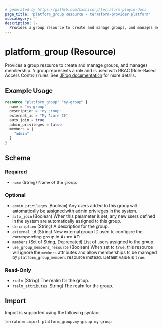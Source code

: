 ```yaml
---
# generated by https://github.com/hashicorp/terraform-plugin-docs
page_title: "platform_group Resource - terraform-provider-platform"
subcategory: ""
description: |-
  Provides a group resource to create and manage groups, and manages membership. A group represents a role and is used with RBAC (Role-Based Access Control) rules. See JFrog documentation https://jfrog.com/help/r/jfrog-platform-administration-documentation/create-and-edit-groups for more details.
---
```


# platform_group (Resource)

Provides a group resource to create and manage groups, and manages membership. A group represents a role and is used with RBAC (Role-Based Access Control) rules. See [JFrog documentation](https://jfrog.com/help/r/jfrog-platform-administration-documentation/create-and-edit-groups) for more details.

## Example Usage

```terraform
resource "platform_group" "my-group" {
  name = "my-group"
  description = "My group"
  external_id = "My Azure ID"
  auto_join = true
  admin_privileges = false
  members = [
    "admin"
  ]
}
```

<!-- schema generated by tfplugindocs -->
## Schema

### Required

- `name` (String) Name of the group.

### Optional

- `admin_privileges` (Boolean) Any users added to this group will automatically be assigned with admin privileges in the system.
- `auto_join` (Boolean) When this parameter is set, any new users defined in the system are automatically assigned to this group.
- `description` (String) A description for the group.
- `external_id` (String) New external group ID used to configure the corresponding group in Azure AD.
- `members` (Set of String, Deprecated) List of users assigned to the group.
- `use_group_members_resource` (Boolean) When set to `true`, this resource will ignore the `members` attributes and allow memberships to be managed by `platform_group_members` resource instead. Default value is `true`.

### Read-Only

- `realm` (String) The realm for the group.
- `realm_attributes` (String) The realm for the group.

## Import

Import is supported using the following syntax:

```shell
terraform import platform_group.my-group my-group
```
